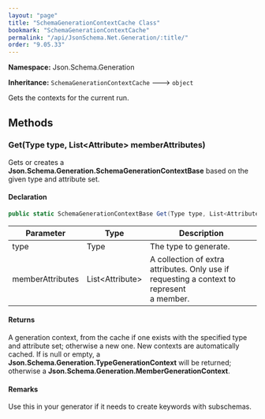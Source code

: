 ```yaml
---
layout: "page"
title: "SchemaGenerationContextCache Class"
bookmark: "SchemaGenerationContextCache"
permalink: "/api/JsonSchema.Net.Generation/:title/"
order: "9.05.33"
---
```

**Namespace:** Json.Schema.Generation

**Inheritance:**
`SchemaGenerationContextCache`
 🡒 
`object`

Gets the contexts for the current run.

## Methods

### Get(Type type, List\<Attribute\> memberAttributes)

Gets or creates a **Json.Schema.Generation.SchemaGenerationContextBase** based on the given
type and attribute set.

#### Declaration

```c#
public static SchemaGenerationContextBase Get(Type type, List<Attribute> memberAttributes)
```
| Parameter | Type | Description |
|---|---|---|
| type | Type | The type to generate. |
| memberAttributes | List\<Attribute\> | A collection of extra attributes.  Only use if requesting a context to represent<br>a member. |

#### Returns

A generation context, from the cache if one exists with the specified
type and attribute set; otherwise a new one.  New contexts are automatically
cached.  If <paramref name="memberAttributes" /> is null or empty, a
**Json.Schema.Generation.TypeGenerationContext** will be returned; otherwise a
**Json.Schema.Generation.MemberGenerationContext**.

#### Remarks

Use this in your generator if it needs to create keywords with subschemas.

